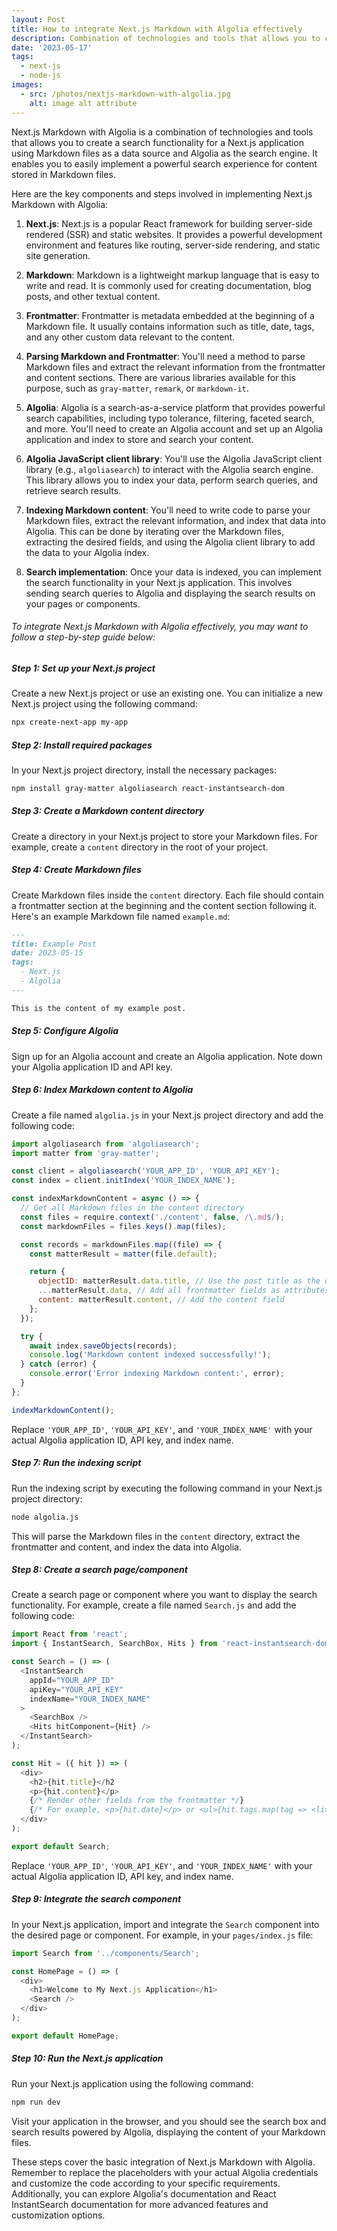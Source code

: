 ```yaml
---
layout: Post
title: How to integrate Next.js Markdown with Algolia effectively
description: Combination of technologies and tools that allows you to create a search functionality for a Next.js application using Markdown files as a data source and Algolia as the search engine.
date: '2023-05-17'
tags:
  - next-js
  - node-js
images:
  - src: /photos/nextjs-markdown-with-algolia.jpg
    alt: image alt attribute
---
```


Next.js Markdown with Algolia is a combination of technologies and tools that allows you to create a search functionality for a Next.js application using Markdown files as a data source and Algolia as the search engine. It enables you to easily implement a powerful search experience for content stored in Markdown files.

Here are the key components and steps involved in implementing Next.js Markdown with Algolia:

1. **Next.js**: Next.js is a popular React framework for building server-side rendered (SSR) and static websites. It provides a powerful development environment and features like routing, server-side rendering, and static site generation.

2. **Markdown**: Markdown is a lightweight markup language that is easy to write and read. It is commonly used for creating documentation, blog posts, and other textual content.

3. **Frontmatter**: Frontmatter is metadata embedded at the beginning of a Markdown file. It usually contains information such as title, date, tags, and any other custom data relevant to the content.

4. **Parsing Markdown and Frontmatter**: You'll need a method to parse Markdown files and extract the relevant information from the frontmatter and content sections. There are various libraries available for this purpose, such as `gray-matter`, `remark`, or `markdown-it`.

5. **Algolia**: Algolia is a search-as-a-service platform that provides powerful search capabilities, including typo tolerance, filtering, faceted search, and more. You'll need to create an Algolia account and set up an Algolia application and index to store and search your content.

6. **Algolia JavaScript client library**: You'll use the Algolia JavaScript client library (e.g., `algoliasearch`) to interact with the Algolia search engine. This library allows you to index your data, perform search queries, and retrieve search results.

7. **Indexing Markdown content**: You'll need to write code to parse your Markdown files, extract the relevant information, and index that data into Algolia. This can be done by iterating over the Markdown files, extracting the desired fields, and using the Algolia client library to add the data to your Algolia index.

8. **Search implementation**: Once your data is indexed, you can implement the search functionality in your Next.js application. This involves sending search queries to Algolia and displaying the search results on your pages or components.

###### To integrate Next.js Markdown with Algolia effectively, you may want to follow a step-by-step guide below:

##### Step 1: Set up your Next.js project

Create a new Next.js project or use an existing one. You can initialize a new Next.js project using the following command:

```bash
npx create-next-app my-app
```

##### Step 2: Install required packages

In your Next.js project directory, install the necessary packages:

```bash
npm install gray-matter algoliasearch react-instantsearch-dom
```

##### Step 3: Create a Markdown content directory

Create a directory in your Next.js project to store your Markdown files. For example, create a `content` directory in the root of your project.

##### Step 4: Create Markdown files

Create Markdown files inside the `content` directory. Each file should contain a frontmatter section at the beginning and the content section following it. Here's an example Markdown file named `example.md`:

```markdown
---
title: Example Post
date: 2023-05-15
tags:
  - Next.js
  - Algolia
---

This is the content of my example post.
```

##### Step 5: Configure Algolia

Sign up for an Algolia account and create an Algolia application. Note down your Algolia application ID and API key.

##### Step 6: Index Markdown content to Algolia

Create a file named `algolia.js` in your Next.js project directory and add the following code:

```javascript showLineNumbers
import algoliasearch from 'algoliasearch';
import matter from 'gray-matter';

const client = algoliasearch('YOUR_APP_ID', 'YOUR_API_KEY');
const index = client.initIndex('YOUR_INDEX_NAME');

const indexMarkdownContent = async () => {
  // Get all Markdown files in the content directory
  const files = require.context('./content', false, /\.md$/);
  const markdownFiles = files.keys().map(files);

  const records = markdownFiles.map((file) => {
    const matterResult = matter(file.default);

    return {
      objectID: matterResult.data.title, // Use the post title as the objectID
      ...matterResult.data, // Add all frontmatter fields as attributes
      content: matterResult.content, // Add the content field
    };
  });

  try {
    await index.saveObjects(records);
    console.log('Markdown content indexed successfully!');
  } catch (error) {
    console.error('Error indexing Markdown content:', error);
  }
};

indexMarkdownContent();
```

Replace `'YOUR_APP_ID'`, `'YOUR_API_KEY'`, and `'YOUR_INDEX_NAME'` with your actual Algolia application ID, API key, and index name.

##### Step 7: Run the indexing script

Run the indexing script by executing the following command in your Next.js project directory:

```bash
node algolia.js
```

This will parse the Markdown files in the `content` directory, extract the frontmatter and content, and index the data into Algolia.

##### Step 8: Create a search page/component

Create a search page or component where you want to display the search functionality. For example, create a file named `Search.js` and add the following code:

```javascript showLineNumbers
import React from 'react';
import { InstantSearch, SearchBox, Hits } from 'react-instantsearch-dom';

const Search = () => (
  <InstantSearch
    appId="YOUR_APP_ID"
    apiKey="YOUR_API_KEY"
    indexName="YOUR_INDEX_NAME"
  >
    <SearchBox />
    <Hits hitComponent={Hit} />
  </InstantSearch>
);

const Hit = ({ hit }) => (
  <div>
    <h2>{hit.title}</h2
    <p>{hit.content}</p>
    {/* Render other fields from the frontmatter */}
    {/* For example, <p>{hit.date}</p> or <ul>{hit.tags.map(tag => <li>{tag}</li>)}</ul> */}
  </div>
);

export default Search;
```

Replace `'YOUR_APP_ID'`, `'YOUR_API_KEY'`, and `'YOUR_INDEX_NAME'` with your actual Algolia application ID, API key, and index name.

##### Step 9: Integrate the search component

In your Next.js application, import and integrate the `Search` component into the desired page or component. For example, in your `pages/index.js` file:

```javascript showLineNumbers
import Search from '../components/Search';

const HomePage = () => (
  <div>
    <h1>Welcome to My Next.js Application</h1>
    <Search />
  </div>
);

export default HomePage;
```

##### Step 10: Run the Next.js application

Run your Next.js application using the following command:

```bash
npm run dev
```

Visit your application in the browser, and you should see the search box and search results powered by Algolia, displaying the content of your Markdown files.

These steps cover the basic integration of Next.js Markdown with Algolia. Remember to replace the placeholders with your actual Algolia credentials and customize the code according to your specific requirements. Additionally, you can explore Algolia's documentation and React InstantSearch documentation for more advanced features and customization options.
    
